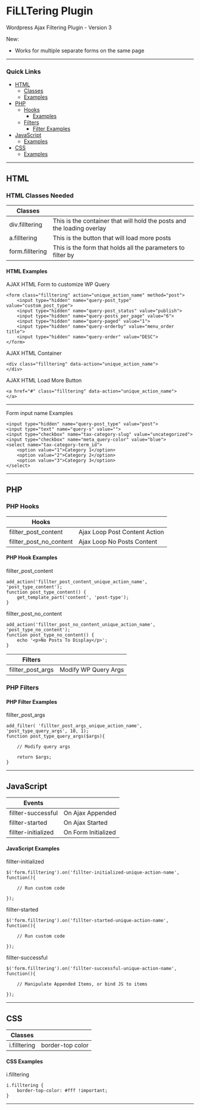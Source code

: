 # FiLLTering Plugin
Wordpress Ajax Filtering Plugin - Version 3

New:
- Works for multiple separate forms on the same page

***
### Quick Links
* [HTML](#html)
	* [Classes](#html-classes-needed)
	* [Examples](#html-examples)
* [PHP](#php)
	* [Hooks](#php-hooks)
		* [Examples](#php-hook-examples)
	* [Filters](#filters)
		* [Filter Examples](#php-filter-examples)
* [JavaScript](#javascript)
	* [Examples](#javascript-examples)
* [CSS](#css)
	* [Examples](#css-examples)

***

## HTML

### HTML Classes Needed

|Classes					|    																		|
|---------------------------|---------------------------------------------------------------------------|
|div.filltering	            | This is the container that will hold the posts and the loading overlay    |
|a.filltering	            | This is the button that will load more posts                              |
|form.filltering		    | This is the form that holds all the parameters to filter by		        |

#### HTML Examples

AJAX HTML Form to customize WP Query
```
<form class="filltering" action="unique_action_name" method="post">
	<input type="hidden" name="query-post_type" value="custom_post_type">
	<input type="hidden" name="query-post_status" value="publish">
	<input type="hidden" name="query-posts_per_page" value="6">
	<input type="hidden" name="query-paged" value="1">
	<input type="hidden" name="query-orderby" value="menu_order title">
	<input type="hidden" name="query-order" value="DESC">
</form>
```

AJAX HTML Container
```
<div class="filltering" data-action="unique_action_name">
</div>
```

AJAX HTML Load More Button
```
<a href="#" class="filltering" data-action="unique_action_name">
</a>
```
***

Form input name Examples
```
<input type="hidden" name="query-post_type" value="post">
<input type="text" name="query-s" value="">
<input type="checkbox" name="tax-category-slug" value="uncategorized">
<input type="checkbox" name="meta_query-color" value="blue">
<select name="tax-category-term_id">
	<option value="1">Category 1</option>
	<option value="2">Category 2</option>
	<option value="3">Category 3</option>
</select>
```
***

## PHP

### PHP Hooks

|Hooks					|								|
|-----------------------|-------------------------------|
|fillter_post_content	| Ajax Loop Post Content Action |
|fillter_post_no_content| Ajax Loop No Posts Content 	|

#### PHP Hook Examples

fillter_post_content
```
add_action('fillter_post_content_unique_action_name', 'post_type_content');
function post_type_content() {
	get_template_part('content', 'post-type');
}
```

fillter_post_no_content
```
add_action('fillter_post_no_content_unique_action_name', 'post_type_no_content');
function post_type_no_content() {
	echo '<p>No Posts To Display</p>';
}
```

|Filters			|						|
|-------------------|-----------------------|
|fillter_post_args  | Modify WP Query Args  |

### PHP Filters

#### PHP Filter Examples

fillter_post_args
```
add_filter( 'fillter_post_args_unique_action_name', 'post_type_query_args', 10, 1);
function post_type_query_args($args){

	// Modify query args

	return $args;
}
```

***

## JavaScript

|Events				|				|
|-------------------|---------------|
|fillter-successful |On Ajax Appended|
|fillter-started 	|On Ajax Started|
|fillter-initialized|On Form Initialized|

#### JavaScript Examples

fillter-initialized
```
$('form.filltering').on('fillter-initialized-unique-action-name', function(){

	// Run custom code

});
```

fillter-started
```
$('form.filltering').on('fillter-started-unique-action-name', function(){

	// Run custom code

});
```

fillter-successful
```
$('form.filltering').on('fillter-successful-unique-action-name', function(){

	// Manipulate Appended Items, or bind JS to items

});
```

***

## CSS

|Classes			|				|
|-------------------|---------------|
|i.filltering 		|border-top color|

#### CSS Examples
i.filltering
```
i.filltering {
	border-top-color: #fff !important;
}
```
***
